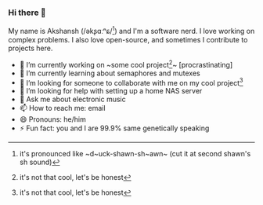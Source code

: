 ### Hi there 👋

My name is Akshansh \(/əkʂɑːⁿɕ/[^1]\) and I'm a software nerd. I love working on complex problems. I also love open-source, and sometimes I contribute to projects here.

- 🔭 I’m currently working on ~some cool project[^2]~ \[procrastinating\]
- 🌱 I’m currently learning about semaphores and mutexes
- 👯 I’m looking for someone to collaborate with me on my cool project[^2]
- 🤔 I’m looking for help with setting up a home NAS server
- 💬 Ask me about electronic music
- 📫 How to reach me: email
- 😄 Pronouns: he/him
- ⚡ Fun fact: you and I are 99.9% same genetically speaking

[^1]: it's pronounced like ~d~uck-shawn-sh~awn~ (cut it at second shawn's sh sound)
[^2]: it's not that cool, let's be honest
<!--
**akshanshbhatt/akshanshbhatt** is a ✨ _special_ ✨ repository because its `README.md` (this file) appears on your GitHub profile.

Here are some ideas to get you started:

- 🔭 I’m currently working on ...
- 🌱 I’m currently learning ...
- 👯 I’m looking to collaborate on ...
- 🤔 I’m looking for help with ...
- 💬 Ask me about ...
- 📫 How to reach me: ...
- 😄 Pronouns: ...
- ⚡ Fun fact: ...
-->
